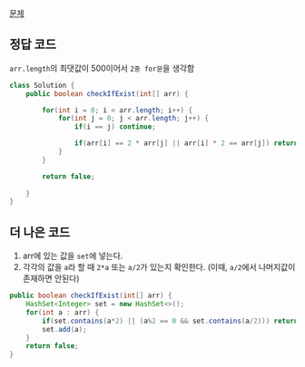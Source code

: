 [문제](https://leetcode.com/problems/check-if-n-and-its-double-exist/description/)

## 정답 코드 

`arr.length`의 최댓값이 500이어서 `2중 for문`을 생각함 

``` java
class Solution {
    public boolean checkIfExist(int[] arr) {

        for(int i = 0; i < arr.length; i++) {
            for(int j = 0; j < arr.length; j++) {
                if(i == j) continue; 

                if(arr[i] == 2 * arr[j] || arr[i] * 2 == arr[j]) return true; 
            }
        }

        return false; 
        
    }
}
```

## 더 나은 코드 

1) arr에 있는 값을 `set`에 넣는다.  
2) 각각의 값을 `a`라 할 때 `2*a` 또는 `a/2`가 있는지 확인한다. (이때, `a/2`에서 나머지값이 존재하면 안된다) 

``` java
public boolean checkIfExist(int[] arr) {
	HashSet<Integer> set = new HashSet<>();
	for(int a : arr) {
		if(set.contains(a*2) || (a%2 == 0 && set.contains(a/2))) return true;
		set.add(a);
	}
	return false;
}
```
